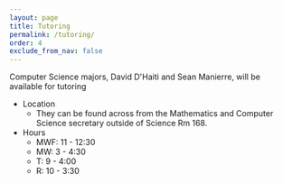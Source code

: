 ```yaml
---  
layout: page
title: Tutoring 
permalink: /tutoring/
order: 4
exclude_from_nav: false
---
```


Computer Science majors, David D'Haiti and Sean Manierre, will be available for tutoring
* Location
    - They can be found across from the Mathematics and Computer Science secretary outside of Science Rm 168.
* Hours
	- MWF: 11 - 12:30
    - MW: 3 - 4:30
	- T: 9 - 4:00
    - R: 10 - 3:30

